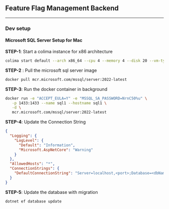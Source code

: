 ## Feature Flag Management Backend

---

### Dev setup

#### Microsoft SQL Server Setup for Mac

**STEP-1**: Start a colima instance for x86 architecture

```sh
colima start default --arch x86_64 --cpu 4 --memory 4 --disk 20 --vm-type=vz
```

**STEP-2** : Pull the microsoft sql server image

```sh
docker pull mcr.microsoft.com/mssql/server:2022-latest
```

**STEP-3**: Run the docker container in background

```sh
docker run -e "ACCEPT_EULA=Y" -e "MSSQL_SA_PASSWORD=NrnC50%u" \
   -p 1433:1433 --name sql1 --hostname sql1 \
   -d \
   mcr.microsoft.com/mssql/server:2022-latest
```

**STEP-4**: Update the Connection String

```json
{
  "Logging": {
    "LogLevel": {
      "Default": "Information",
      "Microsoft.AspNetCore": "Warning"
    }
  },
  "AllowedHosts": "*",
  "ConnectionStrings": {
    "DefaultConnectionString": "Server=localhost,<port>;Database=<dbName | master>;User Id=<user id | sa>;Password=<password>;Encrypt=True;TrustServerCertificate=True;"
  }
}
```

**STEP-5**: Update the database with migration

```sh
dotnet ef database update
```
